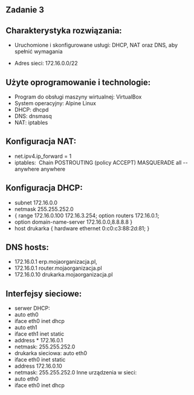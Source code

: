 ## Zadanie 3

## Charakterystyka rozwiązania:
* Uruchomione i skonfigurowane usługi: DHCP, NAT oraz DNS, aby spełnić wymagania

* Adres sieci: 172.16.0.0/22

## Użyte oprogramowanie i technologie:
* Program do obsługi maszyny wirtualnej: VirtualBox
* System operacyjny: Alpine Linux
* DHCP: dhcpd
* DNS: dnsmasq
* NAT: iptables

## Konfiguracja NAT:
* net.ipv4.ip_forward = 1
* iptables:  Chain POSTROUTING (policy ACCEPT) MASQUERADE all -- anywhere anywhere

## Konfiguracja DHCP:
* subnet 172.16.0.0 
* netmask 255.255.252.0 
* { range 172.16.0.100 172.16.3.254; option routers  172.16.0.1; 
* option domain-name-server 172.16.0.0,8.8.8.8 }
* host drukarka { hardware ethernet 0:c0:c3:88:2d:81; } 
## DNS hosts:
* 172.16.0.1 erp.mojaorganizacja.pl,
* 172.16.0.1 router.mojaorganizacja.pl
* 172.16.0.10 drukarka.mojaorganizacja.pl
## Interfejsy sieciowe:
* serwer DHCP: 
* auto eth0 
* iface eth0 inet dhcp 
* auto eth1 
* iface eth1 inet static 
* address * 172.16.0.1 
* netmask: 255.255.252.0
* drukarka sieciowa: auto eth0 
* iface eth0 inet static 
* address 172.16.0.10
* netmask: 255.255.252.0
Inne urządzenia w sieci: 
* auto eth0 
* iface eth0 inet dhcp